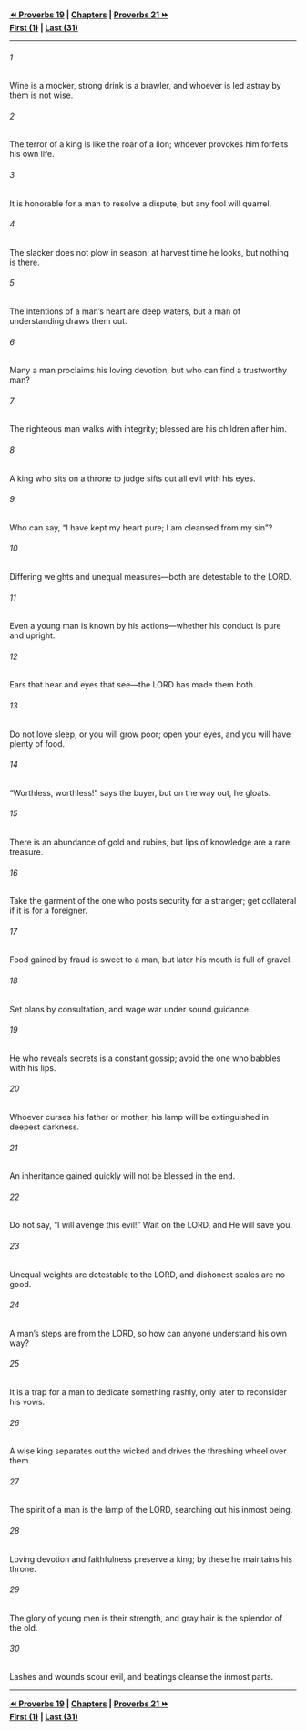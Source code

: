   
**[⏪ Proverbs 19](./Proverbs%2019.md) | [Chapters](./_index.md) | [Proverbs 21 ⏩](./Proverbs%2021.md)**  
**[First (1)](./Proverbs%201.md) | [Last (31)](./Proverbs%2031.md)**  
  
---  
  
###### 1  
Wine is a mocker, strong drink is a brawler, and whoever is led astray by them is not wise.  
  
###### 2  
The terror of a king is like the roar of a lion; whoever provokes him forfeits his own life.  
  
###### 3  
It is honorable for a man to resolve a dispute, but any fool will quarrel.  
  
###### 4  
The slacker does not plow in season; at harvest time he looks, but nothing is there.  
  
###### 5  
The intentions of a man’s heart are deep waters, but a man of understanding draws them out.  
  
###### 6  
Many a man proclaims his loving devotion, but who can find a trustworthy man?  
  
###### 7  
The righteous man walks with integrity; blessed are his children after him.  
  
###### 8  
A king who sits on a throne to judge sifts out all evil with his eyes.  
  
###### 9  
Who can say, “I have kept my heart pure; I am cleansed from my sin”?  
  
###### 10  
Differing weights and unequal measures—both are detestable to the LORD.  
  
###### 11  
Even a young man is known by his actions—whether his conduct is pure and upright.  
  
###### 12  
Ears that hear and eyes that see—the LORD has made them both.  
  
###### 13  
Do not love sleep, or you will grow poor; open your eyes, and you will have plenty of food.  
  
###### 14  
“Worthless, worthless!” says the buyer, but on the way out, he gloats.  
  
###### 15  
There is an abundance of gold and rubies, but lips of knowledge are a rare treasure.  
  
###### 16  
Take the garment of the one who posts security for a stranger; get collateral if it is for a foreigner.  
  
###### 17  
Food gained by fraud is sweet to a man, but later his mouth is full of gravel.  
  
###### 18  
Set plans by consultation, and wage war under sound guidance.  
  
###### 19  
He who reveals secrets is a constant gossip; avoid the one who babbles with his lips.  
  
###### 20  
Whoever curses his father or mother, his lamp will be extinguished in deepest darkness.  
  
###### 21  
An inheritance gained quickly will not be blessed in the end.  
  
###### 22  
Do not say, “I will avenge this evil!” Wait on the LORD, and He will save you.  
  
###### 23  
Unequal weights are detestable to the LORD, and dishonest scales are no good.  
  
###### 24  
A man’s steps are from the LORD, so how can anyone understand his own way?  
  
###### 25  
It is a trap for a man to dedicate something rashly, only later to reconsider his vows.  
  
###### 26  
A wise king separates out the wicked and drives the threshing wheel over them.  
  
###### 27  
The spirit of a man is the lamp of the LORD, searching out his inmost being.  
  
###### 28  
Loving devotion and faithfulness preserve a king; by these he maintains his throne.  
  
###### 29  
The glory of young men is their strength, and gray hair is the splendor of the old.  
  
###### 30  
Lashes and wounds scour evil, and beatings cleanse the inmost parts.  
  
  
---  
  
**[⏪ Proverbs 19](./Proverbs%2019.md) | [Chapters](./_index.md) | [Proverbs 21 ⏩](./Proverbs%2021.md)**  
**[First (1)](./Proverbs%201.md) | [Last (31)](./Proverbs%2031.md)**  
  
